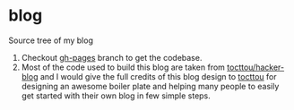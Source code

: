 # blog
Source tree of my blog

1. Checkout [gh-pages](https://github.com/Narasimha1997/blog/tree/gh-pages) branch to get the codebase.
2. Most of the code used to build this blog are taken from [tocttou/hacker-blog](https://github.com/tocttou/hacker-blog) and I would give the full credits of this blog design to [tocttou](https://github.com/tocttou) for designing an awesome boiler plate and helping many people to easily get started with their own blog in few simple steps.
